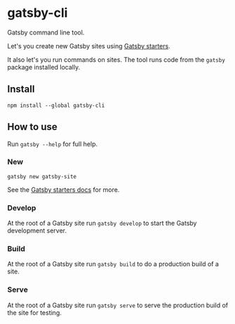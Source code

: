# gatsby-cli

Gatsby command line tool.

Let's you create new Gatsby sites using [Gatsby starters](https://www.gatsbyjs.org/docs/gatsby-starters/).

It also let's you run commands on sites. The tool runs code from the `gatsby` package
installed locally.

## Install

`npm install --global gatsby-cli`

## How to use

Run `gatsby --help` for full help.

### New

`gatsby new gatsby-site`

See the [Gatsby starters docs](https://www.gatsbyjs.org/docs/gatsby-starters/) for more.

### Develop

At the root of a Gatsby site run `gatsby develop` to start the Gatsby development server.

### Build

At the root of a Gatsby site run `gatsby build` to do a production build of a site.

### Serve

At the root of a Gatsby site run `gatsby serve` to serve the production build of the site for testing.
